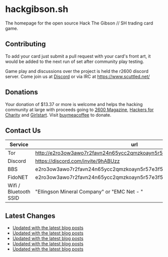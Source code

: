 # hackgibson.sh
The homepage for the open source Hack The Gibson // SH trading card game.


## Contributing

To add your card just submit a pull request with your card's front art, it would be added to the next run of set after community play testing.

Game play and discussions over the project is held the r2600 discord server. Come join us at [Discord](https://discord.com/invite/9hABUzz) or via IRC at https://www.scuttled.net/


## Donations

Your donation of $13.37 or more is welcome and helps the hacking community at large with proceeds going to [2600 Magazine](https://2600.com/), [Hackers for Charity](https://hackersforcharity.org) and [Girlstart](https://girlstart.org).  Visit [buymeacoffee](https://www.buymeacoffee.com/hackgibson.sh) to donate.


## Contact Us

Service | url
-|-
Tor | http://e2ro3ow3awo7r2favn24n65ycc2qmzkoayn5r57e3f56nvjwdcgg32ad.onion
Discord | https://discord.com/invite/9hABUzz
BBS | e2ro3ow3awo7r2favn24n65ycc2qmzkoayn5r57e3f56nvjwdcgg32ad.onion:23
FidoNET | e2ro3ow3awo7r2favn24n65ycc2qmzkoayn5r57e3f56nvjwdcgg32ad.onion:24554
Wifi / Bluetooth SSID | "Ellingson Mineral Company" or "EMC Net - <fidonet address>"

## Latest Changes
<!-- BLOG-POST-LIST:START -->
- [Updated with the latest blog posts](https://github.com/DFW2600/hackgibson.sh/commit/b25ed413562cc57032c2adcfa126f431be2d901f)
- [Updated with the latest blog posts](https://github.com/DFW2600/hackgibson.sh/commit/c25146dc2645e922fe41e2e06d1ff14901b3c45c)
- [Updated with the latest blog posts](https://github.com/DFW2600/hackgibson.sh/commit/3d24404b05198c84e02b1c27f1151661c424ff59)
- [Updated with the latest blog posts](https://github.com/DFW2600/hackgibson.sh/commit/270b0afc748c6607829faec1b7833250fa2a1f23)
- [Updated with the latest blog posts](https://github.com/DFW2600/hackgibson.sh/commit/c324f21b420e74c653d5c599f8dbd828c9c2ba8e)
<!-- BLOG-POST-LIST:END -->
